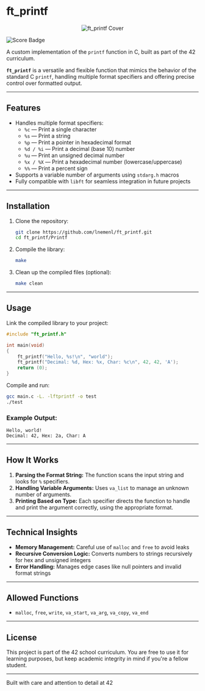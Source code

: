 # ft_printf

<p align="center">
  <img src="https://raw.githubusercontent.com/ayogun/42-project-badges/refs/heads/main/covers/cover-ft_printf.png" alt="ft_printf Cover">
</p>
<img src="https://img.shields.io/badge/Score-100%2F100-brightgreen" alt="Score Badge">

A custom implementation of the `printf` function in C, built as part of the 42 curriculum.

**`ft_printf`** is a versatile and flexible function that mimics the behavior of the standard C `printf`, handling multiple format specifiers and offering precise control over formatted output.

---

## Features
- Handles multiple format specifiers:
  - `%c` — Print a single character  
  - `%s` — Print a string  
  - `%p` — Print a pointer in hexadecimal format  
  - `%d / %i` — Print a decimal (base 10) number  
  - `%u` — Print an unsigned decimal number  
  - `%x / %X` — Print a hexadecimal number (lowercase/uppercase)  
  - `%%` — Print a percent sign  
- Supports a variable number of arguments using `stdarg.h` macros  
- Fully compatible with `libft` for seamless integration in future projects  

---

## Installation
1. Clone the repository:
   ```bash
   git clone https://github.com/lnemenl/ft_printf.git
   cd ft_printf/Printf
   ```

2. Compile the library:
   ```bash
   make
   ```

3. Clean up the compiled files (optional):
   ```bash
   make clean
   ```

---

## Usage
Link the compiled library to your project:

```c
#include "ft_printf.h"

int main(void)
{
    ft_printf("Hello, %s!\n", "world");
    ft_printf("Decimal: %d, Hex: %x, Char: %c\n", 42, 42, 'A');
    return (0);
}
```

Compile and run:

```bash
gcc main.c -L. -lftprintf -o test
./test
```

### Example Output:
```
Hello, world!  
Decimal: 42, Hex: 2a, Char: A
```

---

## How It Works
1. **Parsing the Format String:** The function scans the input string and looks for `%` specifiers.  
2. **Handling Variable Arguments:** Uses `va_list` to manage an unknown number of arguments.  
3. **Printing Based on Type:** Each specifier directs the function to handle and print the argument correctly, using the appropriate format.  

---

## Technical Insights
- **Memory Management:** Careful use of `malloc` and `free` to avoid leaks  
- **Recursive Conversion Logic:** Converts numbers to strings recursively for hex and unsigned integers  
- **Error Handling:** Manages edge cases like null pointers and invalid format strings  

---

## Allowed Functions
- `malloc`, `free`, `write`, `va_start`, `va_arg`, `va_copy`, `va_end`

---

## License
This project is part of the 42 school curriculum. You are free to use it for learning purposes, but keep academic integrity in mind if you're a fellow student.

---

Built with care and attention to detail at 42
